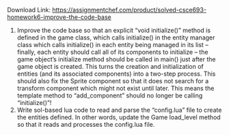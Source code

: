 Download Link: https://assignmentchef.com/product/solved-csce693-homework6-improve-the-code-base
<br>
<ol>

 <li> Improve the code base so that an explicit “void initialize()” method is defined in the game class, which calls initialize() in the entity manager class which calls initialize() in each entity being managed in its list – finally, each entity should call all of its components to initialize – the game object’s initialize method should be called in main() just after the game object is created. This turns the creation and initialization of entities (and its associated components) into a two-step process. This should also fix the Sprite component so that it does not search for a transform component which might not exist until later.  This means the template method to “add_component” should no longer be calling “initialize()”!</li>

 <li> Write sol-based lua code to read and parse the “config.lua” file to create the entities defined. In other words, update the Game load_level method so that it reads and processes the config.lua file.</li>

</ol>